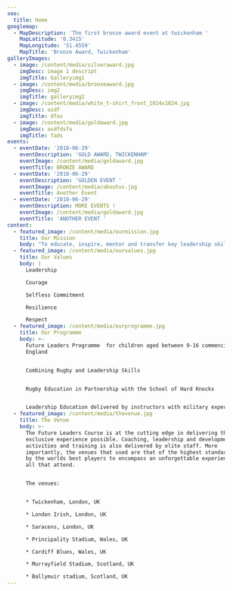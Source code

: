 ```yaml
---
seo:
  title: Home
googlemap:
  - MapDescription: 'The first bronze award event at twickenham '
    MapLatitude: '0.3415'
    MapLongitude: '51.4559'
    MapTitle: 'Bronze Award, Twickenham'
galleryImages:
  - image: /content/media/silveraward.jpg
    imgDesc: image 1 descript
    imgTitle: Galleryimg1
  - image: /content/media/bronzeaward.jpg
    imgDesc: img2
    imgTitle: galleryimg2
  - image: /content/media/white_t-shirt_front_1024x1024.jpg
    imgDesc: asdf
    imgTitle: dfas
  - image: /content/media/goldaward.jpg
    imgDesc: asdfdsfa
    imgTitle: fads
events:
  - eventDate: '2018-06-29'
    eventDescription: 'GOLD AWARD, TWICKENHAM'
    eventImage: /content/media/goldaward.jpg
    eventTitle: BRONZE AWARD
  - eventDate: '2018-06-29'
    eventDescription: 'GOLDEN EVENT '
    eventImage: /content/media/aboutus.jpg
    eventTitle: Another Event
  - eventDate: '2018-06-29'
    eventDescription: MORE EVENTS !
    eventImage: /content/media/goldaward.jpg
    eventTitle: 'ANOTHER EVENT '
content:
  - featured_image: /content/media/ourmission.jpg
    title: Our Mission
    body: "To educate, inspire, mentor and transfer key leadership skills to the next generation.\n\n\rWe aim to:\n* Create a Leadership Programme accessible to all which can be delivered on a global scale\n\n* Create an Alumni of Future Leaders<\n\n* Be financially stable and reinvest profits into rugby and leadership education\n\n* Create the first movement for Centurion Celebration"
  - featured_image: /content/media/ourvalues.jpg
    title: Our Values
    body: |
      Leadership

      Courage

      Selfless Commitment

      Resilience

      Respect
  - featured_image: /content/media/ourprogramme.jpg
    title: Our Programme
    body: >-
      Future Leaders Programme  for children aged between 9-16 commencing in
      England


      Combining Rugby and Leadership Skills


      Rugby Education in Partnership with the School of Hard Knocks


      Leadership Education delivered by instructors with military experience
  - featured_image: /content/media/thevenue.jpg
    title: The Venue
    body: >-
      The Future Leaders Course is at the cutting edge in delivering the most
      exclusive experience possible. Coaching, leadership and development
      activities and training is also delivered by elite staff. More
      importantly, the venues that used are that of the highest standard, used
      by the worlds best players to encompass an unforgettable experience for
      all that attend.


      The venues:


      * Twickenham, London, UK

      * London Irish, London, UK

      * Saracens, London, UK

      * Principality Stadium, Wales, UK

      * Cardiff Blues, Wales, UK

      * Murrayfield Stadium, Scotland, UK

      * Ballymuir stadium, Scotland, UK
---
```


